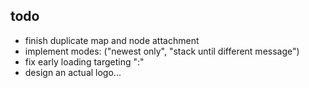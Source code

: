 ## todo
- finish duplicate map and node attachment
- implement modes: ("newest only", "stack until different message")
- fix early loading targeting ":"
- design an actual logo...